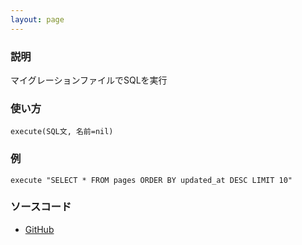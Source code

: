 ```yaml
---
layout: page
---
```


### 説明

マイグレーションファイルでSQLを実行

### 使い方

    execute(SQL文, 名前=nil)

### 例

    execute "SELECT * FROM pages ORDER BY updated_at DESC LIMIT 10"

### ソースコード

- [GitHub](https://github.com/rails/rails/blob/984c3ef2775781d47efa9f541ce570daa2434a80/activerecord/lib/active_record/connection_adapters/abstract/database_statements.rb#L116)
